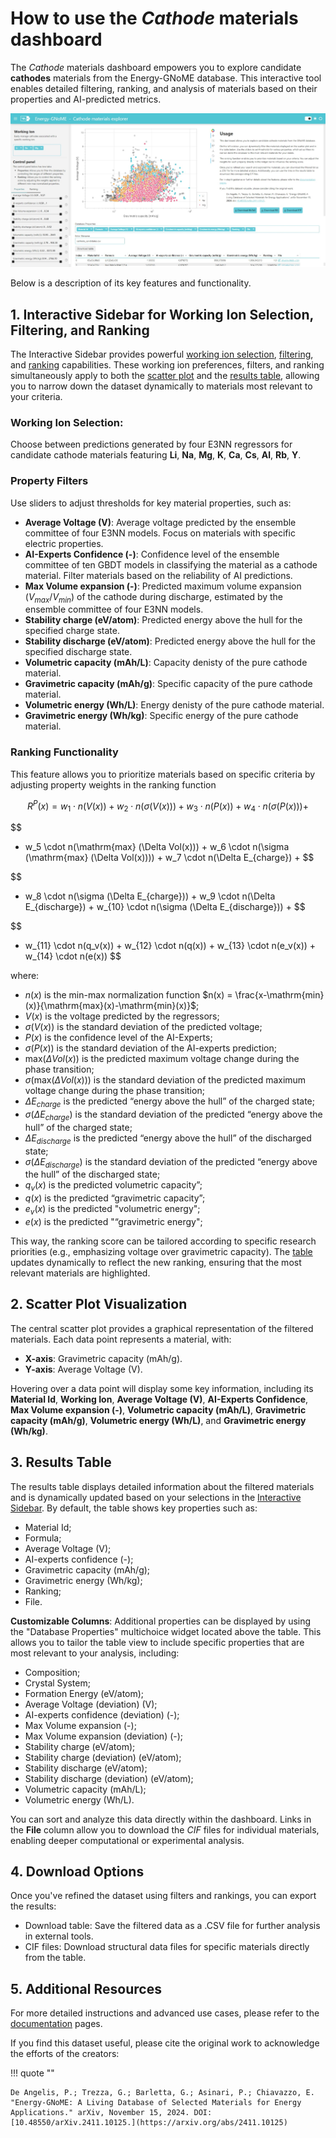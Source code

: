 # How to use the *Cathode* materials dashboard

<div class="grid cards" markdown>

The *Cathode* materials dashboard empowers you to explore candidate **cathodes** materials from the Energy-GNoME database. This interactive tool enables detailed filtering, ranking, and analysis of materials based on their properties and AI-predicted metrics.

</div>

<div class="grid cards" markdown>

![Web page](../../assets/cathodes/webpage.jpeg)

</div>

<div class="grid cards" markdown>

Below is a description of its key features and functionality.

</div>

## 1. Interactive Sidebar for Working Ion Selection, Filtering, and Ranking

The Interactive Sidebar provides powerful [working ion selection](#working-ion-selection), [filtering](#property-filters), and [ranking](#ranking-functionality) capabilities. These working ion preferences, filters, and ranking simultaneously apply to both the [scatter plot](#2-scatter-plot-visualization) and the [results table](#3-results-table), allowing you to narrow down the dataset dynamically to materials most relevant to your criteria.

### Working Ion Selection:

Choose between predictions generated by four E3NN regressors for candidate cathode materials featuring **Li**, **Na**, **Mg**, **K**, **Ca**, **Cs**, **Al**, **Rb**, **Y**.

### Property Filters

Use sliders to adjust thresholds for key material properties, such as:

* **Average Voltage (V)**: Average voltage predicted by the ensemble committee of four E3NN models. Focus on materials with specific electric properties.
* **AI-Experts Confidence (-)**: Confidence level of the ensemble committee of ten GBDT models in classifying the material as a cathode material. Filter materials based on the reliability of AI predictions.
* **Max Volume expansion (-)**: Predicted maximum volume expansion ($V_{max}/V_{min}$) of the cathode during discharge, estimated by the ensemble committee of four E3NN models.
* **Stability charge (eV/atom)**: Predicted energy above the hull for the specified charge state.
* **Stability discharge (eV/atom)**: Predicted energy above the hull for the specified discharge state.
* **Volumetric capacity (mAh/L)**: Capacity denisty of the pure cathode material.
* **Gravimetric capacity (mAh/g)**: Specific capacity of the pure cathode material.
* **Volumetric energy (Wh/L)**: Energy denisty of the pure cathode material.
* **Gravimetric energy (Wh/kg)**: Specific energy of the pure cathode material.

### Ranking Functionality

This feature allows you to prioritize materials based on specific criteria by adjusting property weights in the ranking function

$$
R^P(x) = w_1 \cdot n(V(x)) + w_2 \cdot n(\sigma (V(x))) + w_3 \cdot n(P(x)) + w_4 \cdot n(\sigma (P(x))) +
$$

$$
+ w_5 \cdot n(\mathrm{max} (\Delta Vol(x))) + w_6 \cdot n(\sigma (\mathrm{max} (\Delta Vol(x)))) + w_7 \cdot n(\Delta E_{charge}) +
$$

$$
+ w_8 \cdot n(\sigma (\Delta E_{charge})) + w_9 \cdot n(\Delta E_{discharge}) + w_{10} \cdot n(\sigma (\Delta E_{discharge})) +
$$

$$
+ w_{11} \cdot n(q_v(x)) + w_{12} \cdot n(q(x)) + w_{13} \cdot n(e_v(x)) + w_{14} \cdot n(e(x))
$$

where:

* $n(x)$ is the min-max normalization function $n(x) = \frac{x-\mathrm{min}(x)}{\mathrm{max}(x)-\mathrm{min}(x)}$;
* $V(x)$ is the voltage predicted by the regressors;
* $\sigma (V(x))$ is the standard deviation of the predicted voltage;
* $P(x)$ is the confidence level of the AI-Experts;
* $\sigma (P(x))$ is the standard deviation of the AI-experts prediction;
* $\mathrm{max} (\Delta Vol(x))$ is the predicted maximum voltage change during the phase transition;
* $\sigma (\mathrm{max} (\Delta Vol(x)))$ is the standard deviation of the predicted maximum voltage change during the phase transition;
* $\Delta E_{charge}$ is the predicted “energy above the hull” of the charged state;
* $\sigma (\Delta E_{charge})$ is the standard deviation of the predicted “energy above the hull” of the charged state;
* $\Delta E_{discharge}$ is the predicted “energy above the hull” of the discharged state;
* $\sigma (\Delta E_{discharge})$ is the standard deviation of the predicted “energy above the hull” of the discharged state;
* $q_v(x)$ is the predicted volumetric capacity”;
* $q(x)$ is the predicted “gravimetric capacity”;
* $e_v(x)$ is the predicted "volumetric energy";
* $e(x)$ is the predicted "“gravimetric energy";


This way, the ranking score can be tailored according to specific research priorities (e.g., emphasizing voltage over gravimetric capacity).
The [table](#3-results-table) updates dynamically to reflect the new ranking, ensuring that the most relevant materials are highlighted.

## 2. Scatter Plot Visualization

The central scatter plot provides a graphical representation of the filtered materials.
Each data point represents a material, with:

* **X-axis**: Gravimetric capacity (mAh/g).
* **Y-axis**: Average Voltage (V).

Hovering over a data point will display some key information, including its **Material Id**, **Working Ion**, **Average Voltage (V)**, **AI-Experts Confidence**, **Max Volume expansion (-)**, **Volumetric capacity (mAh/L)**, **Gravimetric capacity (mAh/g)**, **Volumetric energy (Wh/L)**, and **Gravimetric energy (Wh/kg)**.

## 3. Results Table

The results table displays detailed information about the filtered materials and is dynamically updated based on your selections in the [Interactive Sidebar](#1-interactive-sidebar-for-working-ion-selection-filtering-and-ranking).
By default, the table shows key properties such as:

* Material Id;
* Formula;
* Average Voltage (V);
* AI-experts confidence (-);
* Gravimetric capacity (mAh/g);
* Gravimetric energy (Wh/kg);
* Ranking;
* File.

**Customizable Columns**: Additional properties can be displayed by using the "Database Properties" multichoice widget located above the table. This allows you to tailor the table view to include specific properties that are most relevant to your analysis, including:

* Composition;
* Crystal System;
* Formation Energy (eV/atom);
* Average Voltage (deviation) (V);
* AI-experts confidence (deviation) (-);
* Max Volume expansion (-);
* Max Volume expansion (deviation) (-);
* Stability charge (eV/atom);
* Stability charge (deviation) (eV/atom);
* Stability discharge (eV/atom);
* Stability discharge (deviation) (eV/atom);
* Volumetric capacity (mAh/L);
* Volumetric energy (Wh/L).

You can sort and analyze this data directly within the dashboard.
Links in the **File** column allow you to download the *CIF* files for individual materials, enabling deeper computational or experimental analysis.

## 4. Download Options

Once you've refined the dataset using filters and rankings, you can export the results:

* Download table: Save the filtered data as a .CSV file for further analysis in external tools.
* CIF files: Download structural data files for specific materials directly from the table.

## 5. Additional Resources

For more detailed instructions and advanced use cases, please refer to the [documentation](../../docs/index.md) pages.

If you find this dataset useful, please cite the original work to acknowledge the efforts of the creators:


!!! quote ""

    De Angelis, P.; Trezza, G.; Barletta, G.; Asinari, P.; Chiavazzo, E. "Energy-GNoME: A Living Database of Selected Materials for Energy Applications." arXiv, November 15, 2024. DOI: [10.48550/arXiv.2411.10125.](https://arxiv.org/abs/2411.10125)
